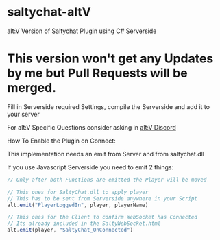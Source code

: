 # saltychat-altV
alt:V Version of Saltychat Plugin using C# Serverside

# This version won't get any Updates by me but Pull Requests will be merged.


Fill in Serverside required Settings, compile the Serverside and add it to your server

For alt:V Specific Questions consider asking in [alt:V Discord](https://dscrd.in/altVMP)

How To Enable the Plugin on Connect:

This implementation needs an emit from Server and from saltychat.dll

If you use Javascript Serverside you need to emit 2 things:

```javascript
// Only after both Functions are emitted the Player will be moved

// This ones for SaltyChat.dll to apply player
// This has to be sent from Serverside anywhere in your Script
alt.emit("PlayerLoggedIn", player, playerName)

// This ones for the Client to confirm WebSocket has Connected
// Its already included in the SaltyWebSocket.html
alt.emit(player, "SaltyChat_OnConnected")
```
